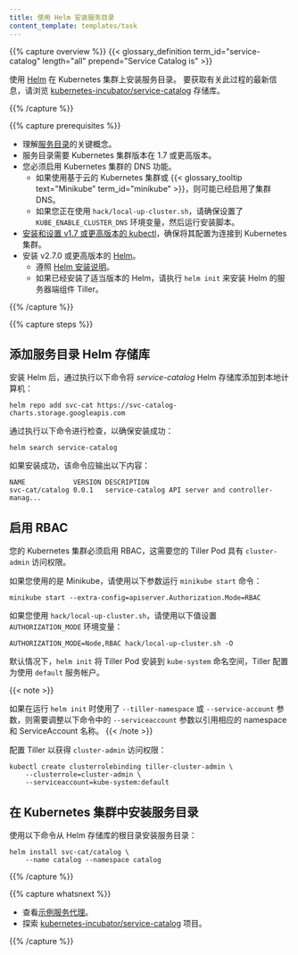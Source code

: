 ```yaml
---
title: 使用 Helm 安装服务目录
content_template: templates/task
---
```

<!--
---
title: Install Service Catalog using Helm
reviewers:
- chenopis
content_template: templates/task
---
-->

{{% capture overview %}}
{{< glossary_definition term_id="service-catalog" length="all" prepend="Service Catalog is" >}}

<!--
Use [Helm](https://helm.sh/) to install Service Catalog on your Kubernetes cluster. Up to date information on this process can be found at the [kubernetes-incubator/service-catalog](https://github.com/kubernetes-incubator/service-catalog/blob/master/docs/install.md) repo.
-->
使用 [Helm](https://helm.sh/) 在 Kubernetes 集群上安装服务目录。
要获取有关此过程的最新信息，请浏览 [kubernetes-incubator/service-catalog](https://github.com/kubernetes-incubator/service-catalog/blob/master/docs/install.md) 存储库。

{{% /capture %}}

{{% capture prerequisites %}}
<!--
* Understand the key concepts of [Service Catalog](/docs/concepts/service-catalog/).
* Service Catalog requires a Kubernetes cluster running version 1.7 or higher.
* You must have a Kubernetes cluster with cluster DNS enabled.
    * If you are using a cloud-based Kubernetes cluster or {{< glossary_tooltip text="Minikube" term_id="minikube" >}}, you may already have cluster DNS enabled.
    * If you are using `hack/local-up-cluster.sh`, ensure that the `KUBE_ENABLE_CLUSTER_DNS` environment variable is set, then run the install script.
* [Install and setup kubectl](https://kubernetes.io/docs/tasks/tools/install-kubectl/) v1.7 or higher. Make sure it is configured to connect to the Kubernetes cluster.
* Install [Helm](http://helm.sh/) v2.7.0 or newer.
    * Follow the [Helm install instructions](https://github.com/kubernetes/helm/blob/master/docs/install.md).
    * If you already have an appropriate version of Helm installed, execute `helm init` to install Tiller, the server-side component of Helm.
-->
* 理解[服务目录](/docs/concepts/service-catalog/)的关键概念。
* 服务目录需要 Kubernetes 集群版本在 1.7 或更高版本。
* 您必须启用 Kubernetes 集群的 DNS 功能。
    * 如果使用基于云的 Kubernetes 集群或 {{< glossary_tooltip text="Minikube" term_id="minikube" >}}，则可能已经启用了集群 DNS。
    * 如果您正在使用 `hack/local-up-cluster.sh`，请确保设置了 `KUBE_ENABLE_CLUSTER_DNS` 环境变量，然后运行安装脚本。
* [安装和设置 v1.7 或更高版本的 kubectl](https://kubernetes.io/docs/tasks/tools/install-kubectl/)，确保将其配置为连接到 Kubernetes 集群。
* 安装 v2.7.0 或更高版本的 [Helm](http://helm.sh/)。
    * 遵照 [Helm 安装说明](https://github.com/kubernetes/helm/blob/master/docs/install.md)。
    * 如果已经安装了适当版本的 Helm，请执行 `helm init` 来安装 Helm 的服务器端组件 Tiller。

{{% /capture %}}

{{% capture steps %}}
<!--
## Add the service-catalog Helm repository
-->
## 添加服务目录 Helm 存储库

<!--
Once Helm is installed, add the *service-catalog* Helm repository to your local machine by executing the following command:
-->
安装 Helm 后，通过执行以下命令将 *service-catalog* Helm 存储库添加到本地计算机：

```shell
helm repo add svc-cat https://svc-catalog-charts.storage.googleapis.com
```

<!--
Check to make sure that it installed successfully by executing the following command:
-->
通过执行以下命令进行检查，以确保安装成功：

```shell
helm search service-catalog
```

<!--
If the installation was successful, the command should output the following:
-->
如果安装成功，该命令应输出以下内容：

```
NAME            VERSION DESCRIPTION
svc-cat/catalog 0.0.1   service-catalog API server and controller-manag...
```

<!--
## Enable RBAC
-->
## 启用 RBAC

<!--
Your Kubernetes cluster must have RBAC enabled, which requires your Tiller Pod(s) to have `cluster-admin` access.
-->
您的 Kubernetes 集群必须启用 RBAC，这需要您的 Tiller Pod 具有 `cluster-admin` 访问权限。

<!--
If you are using Minikube, run the `minikube start` command with the following flag:
-->
如果您使用的是 Minikube，请使用以下参数运行 `minikube start` 命令：

```shell
minikube start --extra-config=apiserver.Authorization.Mode=RBAC
```

<!--
If you are using `hack/local-up-cluster.sh`, set the `AUTHORIZATION_MODE` environment variable with the following values:
-->
如果您使用 `hack/local-up-cluster.sh`，请使用以下值设置 `AUTHORIZATION_MODE` 环境变量：

```
AUTHORIZATION_MODE=Node,RBAC hack/local-up-cluster.sh -O
```

<!--
By default, `helm init` installs the Tiller Pod into the `kube-system` namespace, with Tiller configured to use the `default` service account.
-->
默认情况下，`helm init` 将 Tiller Pod 安装到 `kube-system` 命名空间，Tiller 配置为使用 `default` 服务帐户。

{{< note >}}
<!--
If you used the `--tiller-namespace` or `--service-account` flags when running `helm init`, the `--serviceaccount` flag in the following command needs to be adjusted to reference the appropriate namespace and ServiceAccount name.
-->
如果在运行 `helm init` 时使用了 `--tiller-namespace` 或 `--service-account` 参数，则需要调整以下命令中的 `--serviceaccount` 参数以引用相应的 namespace 和 ServiceAccount 名称。
{{< /note >}}

<!--
Configure Tiller to have `cluster-admin` access:
-->
配置 Tiller 以获得 `cluster-admin` 访问权限：

```shell
kubectl create clusterrolebinding tiller-cluster-admin \
    --clusterrole=cluster-admin \
    --serviceaccount=kube-system:default
```

<!--
## Install Service Catalog in your Kubernetes cluster
-->
## 在 Kubernetes 集群中安装服务目录

<!--
Install Service Catalog from the root of the Helm repository using the following command:
-->
使用以下命令从 Helm 存储库的根目录安装服务目录：

```shell
helm install svc-cat/catalog \
    --name catalog --namespace catalog
```

{{% /capture %}}

{{% capture whatsnext %}}
<!--
* View [sample service brokers](https://github.com/openservicebrokerapi/servicebroker/blob/master/gettingStarted.md#sample-service-brokers).
* Explore the [kubernetes-incubator/service-catalog](https://github.com/kubernetes-incubator/service-catalog) project.
-->
* 查看[示例服务代理](https://github.com/openservicebrokerapi/servicebroker/blob/mastergettingStarted.md#sample-service-brokers)。
* 探索 [kubernetes-incubator/service-catalog](https://github.com/kubernetes-incubator/service-catalog) 项目。

{{% /capture %}}

